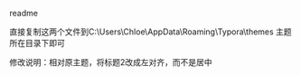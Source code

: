 readme

直接复制这两个文件到C:\Users\Chloe\AppData\Roaming\Typora\themes 主题所在目录下即可



修改说明：相对原主题，将标题2改成左对齐，而不是居中